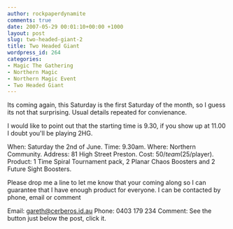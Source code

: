 ```yaml
---
author: rockpaperdynamite
comments: true
date: 2007-05-29 00:01:10+00:00 +1000
layout: post
slug: two-headed-giant-2
title: Two Headed Giant
wordpress_id: 264
categories:
- Magic The Gathering
- Northern Magic
- Northern Magic Event
- Two Headed Giant
---
```


Its coming again, this Saturday is the first Saturday of the month, so I guess its not that surprising. Usual details repeated for convienance.

I would like to point out that the starting time is 9.30, if you show up at 11.00 I doubt you'll be playing 2HG.



When: Saturday the 2nd of June.
Time: 9.30am.
Where: Northern Community.
Address: 81 High Street Preston.
Cost: $50/team ($25/player).
Product: 1 Time Spiral Tournament pack, 2 Planar Chaos Boosters and 2 Future Sight Boosters.

Please drop me a line to let me know that your coming along so I can guarantee that I have enough product for everyone. I can be contacted by phone, email or comment

Email: [gareth@cerberos.id.au](mailto:gareth%40cerberos.id.au)
Phone: 0403 179 234
Comment: See the button just below the post, click it.
